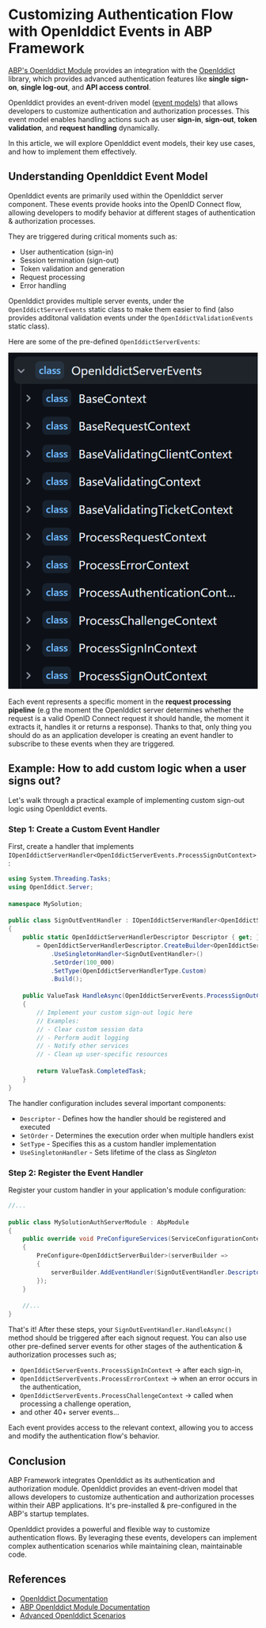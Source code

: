 # Customizing Authentication Flow with OpenIddict Events in ABP Framework

[ABP's OpenIddict Module](https://abp.io/docs/latest/modules/openiddict) provides an integration with the [OpenIddict](https://github.com/openiddict/openiddict-core) library,  which provides advanced authentication features like **single sign-on**, **single log-out**, and **API access control**.

OpenIddict provides an event-driven model ([event models](https://documentation.openiddict.com/introduction#events-model)) that allows developers to customize authentication and authorization processes. This event model enables handling actions such as user **sign-in**, **sign-out**, **token validation**, and **request handling** dynamically.

In this article, we will explore OpenIddict event models, their key use cases, and how to implement them effectively.

## Understanding OpenIddict Event Model

OpenIddict events are primarily used within the OpenIddict server component. These events provide hooks into the OpenID Connect flow, allowing developers to modify behavior at different stages of authentication & authorization processes.

They are triggered during critical moments such as:

* User authentication (sign-in)
* Session termination (sign-out)
* Token validation and generation
* Request processing
* Error handling

OpenIddict provides multiple server events, under the `OpenIddictServerEvents` static class to make them easier to find (also provides additonal validation events under the `OpenIddictValidationEvents` static class). 

Here are some of the pre-defined `OpenIddictServerEvents`:

![](openiddict-server-events.png)

Each event represents a specific moment in the **request processing pipeline** (e.g the moment the OpenIddict server determines whether the request is a valid OpenID Connect request it should handle, the moment it extracts it, handles it or returns a response). Thanks to that, only thing you should do as an application developer is creating an event handler to subscribe to these events when they are triggered.

## Example: How to add custom logic when a user signs out?

Let's walk through a practical example of implementing custom sign-out logic using OpenIddict events.

### Step 1: Create a Custom Event Handler

First, create a handler that implements `IOpenIddictServerHandler<OpenIddictServerEvents.ProcessSignOutContext>`:

```csharp
using System.Threading.Tasks;
using OpenIddict.Server;

namespace MySolution;

public class SignOutEventHandler : IOpenIddictServerHandler<OpenIddictServerEvents.ProcessSignOutContext>
{
    public static OpenIddictServerHandlerDescriptor Descriptor { get; }
        = OpenIddictServerHandlerDescriptor.CreateBuilder<OpenIddictServerEvents.ProcessSignOutContext>()
            .UseSingletonHandler<SignOutEventHandler>()
            .SetOrder(100_000)
            .SetType(OpenIddictServerHandlerType.Custom)
            .Build();
    
    public ValueTask HandleAsync(OpenIddictServerEvents.ProcessSignOutContext context)
    {
        // Implement your custom sign-out logic here
        // Examples:
        // - Clear custom session data
        // - Perform audit logging
        // - Notify other services
        // - Clean up user-specific resources
        
        return ValueTask.CompletedTask;
    }
}
```

The handler configuration includes several important components:

* `Descriptor` - Defines how the handler should be registered and executed
* `SetOrder` - Determines the execution order when multiple handlers exist
* `SetType` - Specifies this as a custom handler implementation
* `UseSingletonHandler` - Sets lifetime of the class as _Singleton_

### Step 2: Register the Event Handler

Register your custom handler in your application's module configuration:

```csharp
//...

public class MySolutionAuthServerModule : AbpModule
{
    public override void PreConfigureServices(ServiceConfigurationContext context)
    {
        PreConfigure<OpenIddictServerBuilder>(serverBuilder =>
        {
            serverBuilder.AddEventHandler(SignOutEventHandler.Descriptor);
        });
    }

    //...
}
```

That's it! After these steps, your `SignOutEventHandler.HandleAsync()` method should be triggered after each signout request. You can also use other pre-defined server events for other stages of the authentication & authorization processes such as;

* `OpenIddictServerEvents.ProcessSignInContext` -> after each sign-in,
* `OpenIddictServerEvents.ProcessErrorContext` -> when an error occurs in the authentication,
* `OpenIddictServerEvents.ProcessChallengeContext` -> called when processing a challenge operation,
* and other 40+ server events...

Each event provides access to the relevant context, allowing you to access and modify the authentication flow's behavior.

## Conclusion

ABP Framework integrates OpenIddict as its authentication and authorization module. OpenIddict provides an event-driven model that allows developers to customize authentication and authorization processes within their ABP applications. It's pre-installed & pre-configured in the ABP's startup templates.

OpenIddict provides a powerful and flexible way to customize authentication flows. By leveraging these events, developers can implement complex authentication scenarios while maintaining clean, maintainable code.

## References

* [OpenIddict Documentation](https://documentation.openiddict.com/introduction#events-model)
* [ABP OpenIddict Module Documentation](https://abp.io/docs/latest/modules/openiddict)
* [Advanced OpenIddict Scenarios](https://kevinchalet.com/2018/07/02/implementing-advanced-scenarios-using-the-new-openiddict-rc3-events-model/)
